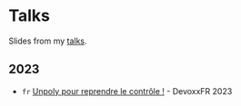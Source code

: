 # Talks

Slides from my [talks](https://esteban-soubiran.site/talks).

## 2023

- `fr` [Unpoly pour reprendre le contrôle !](./2023-04-12) - DevoxxFR 2023
